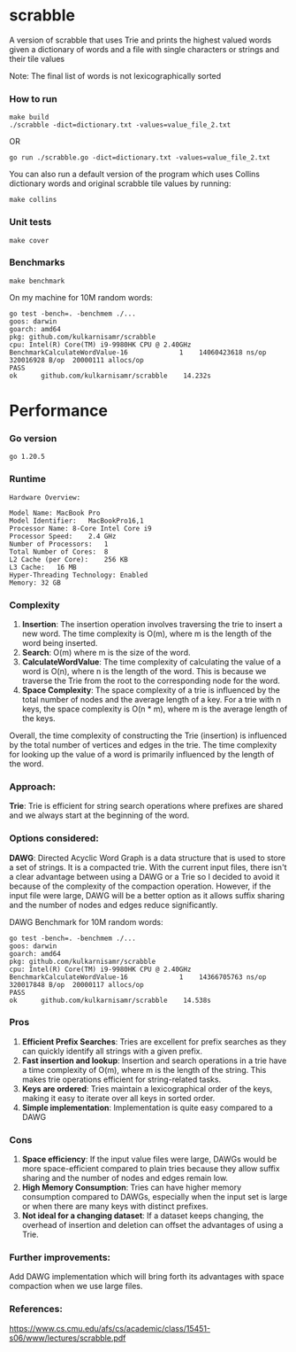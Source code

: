 # scrabble
A version of scrabble that uses Trie and prints the highest valued words given a dictionary of words and a file with single characters or strings and their tile values

Note: The final list of words is not lexicographically sorted

### How to run
```
make build
./scrabble -dict=dictionary.txt -values=value_file_2.txt
```
OR
```
go run ./scrabble.go -dict=dictionary.txt -values=value_file_2.txt
```

You can also run a default version of the program which uses Collins dictionary words
and original scrabble tile values by running:
```
make collins
```

### Unit tests
```
make cover
```

### Benchmarks
```
make benchmark
```
On my machine for 10M random words:
```
go test -bench=. -benchmem ./...
goos: darwin
goarch: amd64
pkg: github.com/kulkarnisamr/scrabble
cpu: Intel(R) Core(TM) i9-9980HK CPU @ 2.40GHz
BenchmarkCalculateWordValue-16    	       1	14060423618 ns/op	320016928 B/op	20000111 allocs/op
PASS
ok  	github.com/kulkarnisamr/scrabble	14.232s
```

# Performance
### Go version
`go 1.20.5`

### Runtime
```
Hardware Overview:

Model Name:	MacBook Pro
Model Identifier:	MacBookPro16,1
Processor Name:	8-Core Intel Core i9
Processor Speed:	2.4 GHz
Number of Processors:	1
Total Number of Cores:	8
L2 Cache (per Core):	256 KB
L3 Cache:	16 MB
Hyper-Threading Technology:	Enabled
Memory:	32 GB
```

### Complexity
1. **Insertion**: The insertion operation involves traversing the trie to insert a new word. The time complexity is O(m), where m is the length of the word being inserted.
2. **Search**: O(m) where m is the size of the word.
3. **CalculateWordValue**: The time complexity of calculating the value of a word is O(n), where n is the length of the word. This is because we traverse the Trie from the root to the corresponding node for the word.
4. **Space Complexity**: The space complexity of a trie is influenced by the total number of nodes and the average length of a key. For a trie with n keys, the space complexity is O(n * m), where m is the average length of the keys.

Overall, the time complexity of constructing the Trie (insertion) is influenced by the total number of vertices and edges in the trie. 
The time complexity for looking up the value of a word is primarily influenced by the length of the word.

### Approach:
**Trie**: Trie is efficient for string search operations where prefixes are shared and we always start at the beginning of the word.

### Options considered:
**DAWG**: Directed Acyclic Word Graph is a data structure that is used to store a set of strings. It is a compacted trie. With the current input files,
there isn't a clear advantage between using a DAWG or a Trie so I decided to avoid it because of the complexity of the compaction operation. However, if the input file were large, DAWG will be a better option as it allows suffix sharing and the number of nodes and edges reduce significantly.

DAWG Benchmark for 10M random words:
```
go test -bench=. -benchmem ./...
goos: darwin
goarch: amd64
pkg: github.com/kulkarnisamr/scrabble
cpu: Intel(R) Core(TM) i9-9980HK CPU @ 2.40GHz
BenchmarkCalculateWordValue-16    	       1	14366705763 ns/op	320017848 B/op	20000117 allocs/op
PASS
ok  	github.com/kulkarnisamr/scrabble	14.538s
```

### Pros
1. **Efficient Prefix Searches**: Tries are excellent for prefix searches as they can quickly identify all strings with a given prefix.
2. **Fast insertion and lookup**: Insertion and search operations in a trie have a time complexity of O(m), where m is the length of the string. This makes trie operations efficient for string-related tasks.
3. **Keys are ordered**: Tries maintain a lexicographical order of the keys, making it easy to iterate over all keys in sorted order.
4. **Simple implementation**: Implementation is quite easy compared to a DAWG

### Cons
1. **Space efficiency**: If the input value files were large, DAWGs would be more space-efficient compared to plain tries because they allow suffix sharing and the number of nodes and edges remain low.
2. **High Memory Consumption**: Tries can have higher memory consumption compared to DAWGs, especially when the input set is large or when there are many keys with distinct prefixes.
3. **Not ideal for a changing dataset**: If a dataset keeps changing, the overhead of insertion and deletion can offset the advantages of using a Trie.

### Further improvements:
Add DAWG implementation which will bring forth its advantages with space compaction when we use large files.

### References:
https://www.cs.cmu.edu/afs/cs/academic/class/15451-s06/www/lectures/scrabble.pdf

